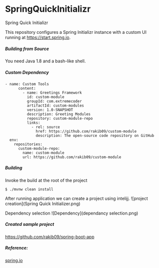 # SpringQuickInitializr
Spring Quick Initializr

This repository configures a Spring Initializr instance with a custom UI running at https://start.spring.io.

##### Building from Source
You need Java 1.8 and a bash-like shell.


##### Custom Dependency
```
- name: Custom Tools
      content:
        - name: Greetings Framework
          id: custom-module
          groupId: com.extremecoder
          artifactId: custom-modules
          version: 1.0-SNAPSHOT
          description: Greeting Modules
          repository: custom-module-repo
          links:
            - rel: source
              href: https://github.com/rakib09/custom-module
              description: The open-source code repository on GitHub
  env:
    repositories:
      custom-module-repo:
        name: custom-module
        url: https://github.com/rakib09/custom-module
```

##### Building
Invoke the build at the root of the project


```
$ ./mvnw clean install 
```

After running application we can create a project using intelijj.
![project creation](Spring Quick Initializer.png)

Dependency selection
![Dependency](dependancy selection.png)

##### Created sample project
https://github.com/rakib09/spring-boot-app


##### Reference: 
[spring.io](https://docs.spring.io/initializr/docs/current/reference/html/)
